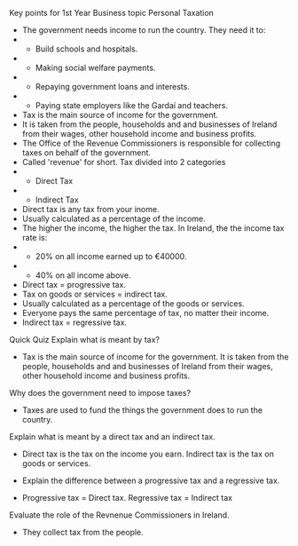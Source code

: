 Key points for 1st Year Business topic Personal Taxation

- The government needs income to run the country.
They need it to:
- - Build schools and hospitals.
- - Making social welfare payments.
- - Repaying government loans and interests.
- - Paying state employers like the Gardaí and teachers.
- Tax is the main source of income for the government.
- It is taken from the people, households and and businesses of Ireland from their wages, other household income and business profits.
- The Office of the Revenue Commissioners is responsible for collecting taxes on behalf of the government.
- Called 'revenue' for short.
Tax divided into 2 categories
- - Direct Tax
- - Indirect Tax
- Direct tax is any tax from your inome.
- Usually calculated as a percentage of the income.
- The higher the income, the higher the tax.
In Ireland, the the income tax rate is:
- - 20% on all income earned up to €40000.
- - 40% on all income above.
- Direct tax = progressive tax.
- Tax on goods or services = indirect tax.
- Usually calculated as a percentage of the goods or services.
- Everyone pays the same percentage of tax, no matter their income.
- Indirect tax = regressive tax.

Quick Quiz
Explain what is meant by tax?
- Tax is the main source of income for the government. It is taken from the people, households and and businesses of Ireland from their wages, other household income and business profits.

Why does the government need to impose taxes?
- Taxes are used to fund the things the government does to run the country.

Explain what is meant by a direct tax and an indirect tax.
- Direct tax is the tax on the income you earn. Indirect tax is the tax on goods or services.

- Explain the difference between a progressive tax and a regressive tax.
- Progressive tax = Direct tax. Regressive tax = Indirect tax

Evaluate the role of the Revnenue Commissioners in Ireland.
- They collect tax from the people.
